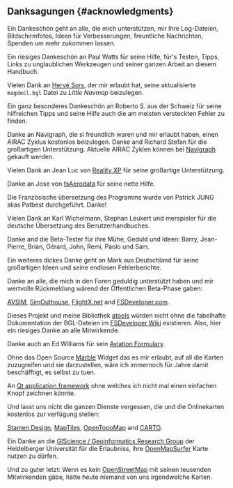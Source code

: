 ## Danksagungen {#acknowledgments}

Ein Dankeschön geht an alle, die mich unterstützen, mir Ihre Log-Dateien, Bildschirmfotos, Ideen für Verbesserungen, freuntliche Nachrichten, Spenden um mehr zukommen lassen.

Ein riesiges Dankeschön an Paul Watts für seine Hilfe, für's Testen, Tipps, Links zu unglaublichen Werkzeugen und seiner ganzen Arbeit an diesem Handbuch.

Vielen Dank an [Hervé Sors](http://www.aero.sors.fr), der mir erlaubt hat, seine aktualisierte `magdecl.bgl` Datei zu _Little Navmap_ beizulegen.

Ein ganz besonderes Dankeschön an Roberto S. aus der Schweiz für seine hilfreichen Tipps und seine Hilfe auch die am meisten versteckten Fehler zu finden.

Danke an Navigraph, die si freundlich waren und mir erlaubt haben, einen AIRAC Zyklus kostenlos beizulegen. Danke and Richard Stefan für die großartigen Unterstützung.
Aktuelle AIRAC Zyklen können bei [Navigraph](http://www.navigraph.com) gekauft werden.

Vielen Dank an Jean Luc von [Reality XP](http://www.reality-xp.com) für seine großartige Unterstützung.

Danke an Jose von [fsAerodata](https://www.fsaerodata.com/) für seine nette Hilfe.

Die Französische übersetzung des Programms wurde von Patrick JUNG alias Patbest durchgeführt. Danke!

Vielen Dank an Karl Wichelmann, Stephan Leukert und merspieler für die deutsche Übersetzung des Benutzerhandbuches.

Danke and die Beta-Tester für ihre Mühe, Geduld und Ideen: Barry, Jean-Pierre, Brian, Gérard, John, Remi, Paolo und Sam.

Ein weiteres dickes Danke geht an Mark aus Deutschland für seine großartigen Ideen und seine endlosen Fehlerberichte.

Danke an alle, die mich in den Foren geduldig unterstützt haben und mir wertvolle Rückmeldung wärend der Öffentlichen Beta-Phase gaben:

[AVSIM](http://www.avsim.com), [SimOuthouse](http://www.sim-outhouse.com), [FlightX.net](http://flightx.net) and [FSDeveloper.com](http://www.fsdeveloper.com).

Dieses Projekt und meine Bibliothek [atools](https://github.com/albar965/atools) würden nicht ohne die fabelhafte Dokumentation der BGL-Dateien im [FSDeveloper Wiki](http://www.fsdeveloper.com/wiki) existieren. Also, hier ein riesiges Danke an alle Mitwirkende.

Danke auch an Ed Williams für sein [Aviation Formulary](http://williams.best.vwh.net/avform.htm).

Ohne das Open Source [Marble](https://marble.kde.org) Widget das es mir erlaubt, auf all die Karten zuzugreifen und sie darzustellen, wäre ich immernoch für Jahre damit beschäfftigt, es selbst zu tuen.

An [Qt application framework](https://www.qt.io) ohne welches ich nicht mal einen einfachen Knopf zeichnen könnte.

Und lasst uns nicht die ganzen Dienste vergessen, die und die Onlinekarten kostenlos zur verfügung stellen:

[Stamen Design](http://maps.stamen.com), [MapTiles](http://maptiles.xyz), [OpenTopoMap](http://www.opentopomap.org) and [CARTO](https://carto.com/).

Ein Danke an die [GIScience / Geoinformatics Research Group](http://www.geog.uni-heidelberg.de/gis/index_en.html) der Heidelberger Universität für die Erlaubniss, ihre [OpenMapSurfer](http://korona.geog.uni-heidelberg.de) Karte nutzen zu dürfen.

Und zu guter letzt: Wenn es kein [OpenStreetMap](http://www.openstreetmap.org) mit seinen teusenden Mitwirkenden gäbe, hätte heute niemand von uns irgendwelche Karten.
